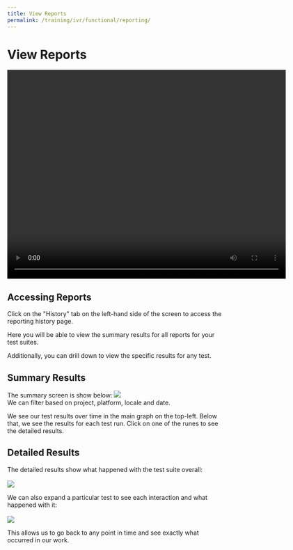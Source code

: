 ```yaml
---
title: View Reports
permalink: /training/ivr/functional/reporting/
---
```

# View Reports
<video width="640" height="480" controls >
  <!--<source src='/assets/videos/Dashboard-IVR-IBM.mp4' alt="foo"  type="video/mp4">-->
  <source src='https://bespoken-random.s3.amazonaws.com/Bespoken_Dashboard_Demo_extended.mp4#t=608' alt="Bespoken IVR Demo Video"  type="video/mp4">
</video>

## Accessing Reports
Click on the "History" tab on the left-hand side of the screen to access the reporting history page.

Here you will be able to view the summary results for all reports for your test suites.

Additionally, you can drill down to view the specific results for any test.

## Summary Results
The summary screen is show below:
<img src="/assets/images/training/ivr/functional/Reporting-Summary.png" />
<br>
We can filter based on project, platform, locale and date.

We see our test results over time in the main graph on the top-left. Below that, we see the results for each test run. Click on one of the runes to see the detailed results.

## Detailed Results
The detailed results show what happened with the test suite overall:  
<br>
<img src="/assets/images/training/ivr/functional/Reporting-Details.png" />
<br>

We can also expand a particular test to see each interaction and what happened with it:  
<br>
<img src="/assets/images/training/ivr/functional/Reporting-Details-Steps.png" />
<br>

This allows us to go back to any point in time and see exactly what occurred in our work.